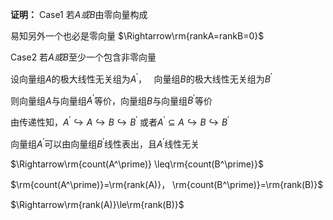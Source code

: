 **证明：**
Case1 若$A或B$由零向量构成

易知另外一个也必是零向量
$\Rightarrow\rm{rankA=rankB=0}$

Case2 若$A或B$至少一个包含非零向量

设向量组$A$的极大线性无关组为$A^\prime$，
$\enspace$向量组$B$的极大线性无关组为$B^\prime$

则向量组$A$与向量组$A^\prime$等价，向量组$B$与向量组$B^\prime$等价

由传递性知，$A^\prime\hookrightarrow A\hookrightarrow B\hookrightarrow B^\prime$
或者$A^\prime\subseteq A\hookrightarrow B\hookrightarrow B^\prime$

向量组$A^\prime$可以由向量组$B^\prime$线性表出，且$A^\prime$线性无关

$\Rightarrow\rm{count(A^\prime)}
\leq\rm{count(B^\prime)}$

$\rm{count(A^\prime)}=\rm{rank(A)}，
\rm{count(B^\prime)}=\rm{rank(B)}$

$\Rightarrow\rm{rank(A)}\le\rm{rank(B)}$